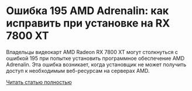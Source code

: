 # Ошибка 195 AMD Adrenalin: как исправить при установке на RX 7800 XT



Владельцы видеокарт AMD Radeon RX 7800 XT могут столкнуться с ошибкой 195 при попытке установить программное обеспечение AMD Adrenalin. Эта ошибка возникает, когда установщик не может получить доступ к необходимым веб-ресурсам на серверах AMD.

[Читать статью полностью](https://xyberbara.com/gaming/195-amd-adrenalin/)
